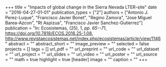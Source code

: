 +++
title = "Impacts of global change in the Sierra Nevada LTER-site"
date = "2016-04-27-01-01"
publication_types = ["2"]
authors = ["Antonio J. Perez-Luque", "Francisco Javier Bonet", "Regino Zamora", "Jose Miguel Barea-Azcon", "Rt Aspizua", "Francisco Javier Sanchez-Gutierrez"]
publication = "In: Ecosistemas, (25), 1, _pp. 65--71_, https://doi.org/10.7818/ECOS.2016.25-1.08, http://www.revistaecosistemas.net/index.php/ecosistemas/article/view/1146"
abstract = ""
abstract_short = ""
image_preview = ""
selected = false
projects = []
tags = []
url_pdf = ""
url_preprint = ""
url_code = ""
url_dataset = ""
url_project = ""
url_slides = ""
url_video = ""
url_poster = ""
url_source = ""
math = true
highlight = true
[header]
image = ""
caption = ""
+++
